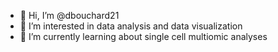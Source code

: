 - 👋 Hi, I’m @dbouchard21
- 👀 I’m interested in data analysis and data visualization
- 🌱 I’m currently learning about single cell multiomic analyses

<!---
dbouchard21/dbouchard21 is a ✨ special ✨ repository because its `README.md` (this file) appears on your GitHub profile.
You can click the Preview link to take a look at your changes.
--->

